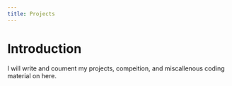 ```yaml
---
title: Projects
---
```


# Introduction

I will write and coument my projects, compeition, and miscallenous coding material on here.
